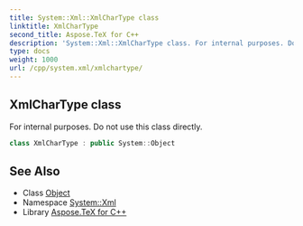 ```yaml
---
title: System::Xml::XmlCharType class
linktitle: XmlCharType
second_title: Aspose.TeX for C++
description: 'System::Xml::XmlCharType class. For internal purposes. Do not use this class directly in C++.'
type: docs
weight: 1000
url: /cpp/system.xml/xmlchartype/
---
```

## XmlCharType class


For internal purposes. Do not use this class directly.

```cpp
class XmlCharType : public System::Object
```

## See Also

* Class [Object](../../system/object/)
* Namespace [System::Xml](../)
* Library [Aspose.TeX for C++](../../)
